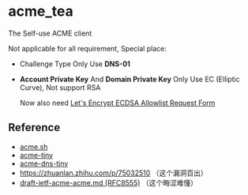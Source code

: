 # acme_tea
The Self-use ACME client

Not applicable for all requirement, Special place:
 * Challenge Type Only Use **DNS-01**
 * **Account Private Key** And **Domain Private Key** Only Use EC (Elliptic Curve), Not support RSA
   
   Now also need [Let's Encrypt ECDSA Allowlist Request Form](https://forms.gle/ftKeqkj6AJgXUDPJ8)

## Reference
 * [acme.sh](https://github.com/acmesh-official/acme.sh)
 * [acme-tiny](https://github.com/diafygi/acme-tiny)
 * [acme-dns-tiny](https://github.com/Trim/acme-dns-tiny)
 * https://zhuanlan.zhihu.com/p/75032510 （这个漏洞百出）
 * [draft-ietf-acme-acme.md (RFC8555)](https://github.com/ietf-wg-acme/acme/blob/master/draft-ietf-acme-acme.md) （这个晦涩难懂）